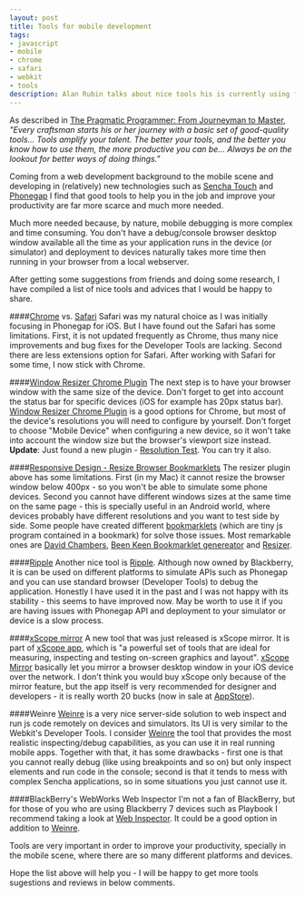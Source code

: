 ```yaml
--- 
layout: post
title: Tools for mobile development
tags:
- javascript
- mobile
- chrome
- safari 
- webkit
- tools
description: Alan Rubin talks about nice tools his is currently using for mobile development
---                                                                                                            
```

As described in [The Pragmatic Programmer: From Journeyman to Master](http://www.amazon.com/Pragmatic-Programmer-Journeyman-Master/dp/020161622X), *"Every craftsman starts his or her journey with a basic set of good-quality tools... Tools amplify your talent. The better your tools, and the better you know how to use them, the more productive you can be... Always be on the lookout for better ways of doing things."*

Coming from a web development background to the mobile scene and developing in (relatively) new technologies such as [Sencha Touch](http://www.sencha.com/products/touch) and [Phonegap](http://phonegap.com/) I find that good tools to help you in the job and improve your productivity are far more scarce and much more needed.

Much more needed because, by nature, mobile debugging is more complex and time consuming. You don't have a debug/console browser desktop window available all the time as your application runs in the device (or simulator) and deployment to devices naturally takes more time then running in your browser from a local webserver.

After getting some suggestions from friends and doing some research, I have compiled a list of nice tools and advices that I would be happy to share.

####[Chrome](https://www.google.com/chrome) vs. [Safari](http://www.apple.com/safari/)
Safari was my natural choice as I was initially focusing in Phonegap for iOS. But I have found out the Safari has some limitations. First, it is not updated frequently as Chrome, thus many nice improvements and bug fixes for the Developer Tools are lacking. Second there are less extensions option for Safari. After working with Safari for some time, I now stick with Chrome.

####[Window Resizer Chrome Plugin](https://chrome.google.com/webstore/detail/kkelicaakdanhinjdeammmilcgefonfh)
The next step is to have your browser window with the same size of the device. Don't forget to get into account the status bar for specific devices (iOS for example has 20px status bar). [Window Resizer Chrome Plugin](https://chrome.google.com/webstore/detail/kkelicaakdanhinjdeammmilcgefonfh) is a good options for Chrome, but most of the device's resolutions you will need to configure by yourself. Don't forget to choose "Mobile Device" when configuring a new device, so it won't take into account the window size but the browser's viewport size instead. **Update**: Just found a new plugin - [Resolution Test](https://chrome.google.com/webstore/detail/idhfcdbheobinplaamokffboaccidbal). You can try it also.

####[Responsive Design - Resize Browser Bookmarklets](http://www.benjaminkeen.com/misc/bricss/)
The resizer plugin above has some limitations. First (in my Mac) it cannot resize the browser window below 400px - so you won't be able to simulate some phone devices. Second you cannot have different windows sizes at the same time on the same page - this is specially useful in an Android world, where devices probably have different resolutions and you want to test side by side. Some people have created different [bookmarklets](http://www.bookmarklets.com/about/) (which are tiny js program contained in a bookmark) for solve those issues. Most remarkable ones are [David Chambers](http://davidchambersdesign.com/resize-browser-window-to-match-iphone-viewport-dimensions/), [Been Keen Bookmarklet genereator](http://www.benjaminkeen.com/misc/bricss/) and [Resizer](http://codebomber.com/jquery/resizer/).

####[Ripple](http://blackberry.github.com/ripple/index.html)
Another nice tool is [Ripple](http://blackberry.github.com/ripple/index.html). Although now owned by Blackberry, it is can be used on different platforms to simulate APIs such as Phonegap and you can use standard browser (Developer Tools) to debug the application. Honestly I have used it in the past and I was not happy with its stability - this seems to have improved now. May be worth to use it if you are having issues with Phonegap API and deployment to your simulator or device is a slow process.

####[xScope mirror](http://xscopeapp.com/)
A new tool that was just released is xScope mirror. It is part of [xScope app](http://xscopeapp.com/), which is "a powerful set of tools that are ideal for measuring, inspecting and testing on-screen graphics and layout". [xScope Mirror](http://xscopeapp.com/features) basically let you mirror a browser desktop window in your iOS device over the network. I don't think you would buy xScope only because of the mirror feature, but the app itself is very recommended for designer and developers - it is really worth 20 bucks (now in sale at [AppStore](http://itunes.apple.com/app/xscope/id447661441?mt=12&ign-mpt=uo%3D4)).

####Weinre
[Weinre](http://phonegap.github.com/weinre/) is a very nice server-side solution to web inspect and run js code remotely on devices and simulators. Its UI is very similar to the Webkit's Developer Tools. I consider [Weinre](http://phonegap.github.com/weinre/) the tool that provides the most realistic inspecting/debug capabilities, as you can use it in real running mobile apps. Together with that, it has some drawbacks - first one is that you cannot really debug (like using breakpoints and so on) but only inspect elements and run code in the console; second is that it tends to mess with complex Sencha applications, so in some situations you just cannot use it.

####BlackBerry's WebWorks Web Inspector
I'm not a fan of BlackBerry, but for those of you who are using Blackberry 7 devices such as Playbook I recommend taking a look at [Web Inspector](http://devblog.blackberry.com/2011/06/debugging-blackberry-web-apps/). It could be a good option in addition to [Weinre](http://phonegap.github.com/weinre/).

Tools are very important in order to improve your productivity, specially in the mobile scene, where there are so many different platforms and devices.

Hope the list above will help you - I will be happy to get more tools sugestions and reviews in below comments.